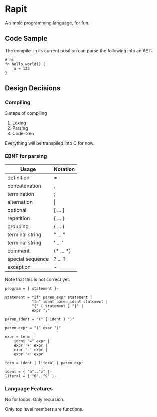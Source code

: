 # Rapit

A simple programming language, for fun.

## Code Sample

The compiler in its current position can parse the following into an AST:

```
# hi
fn hello_world() {
    a = 123
}
```

## Design Decisions

### Compiling
3 steps of compiling

1. Lexing
2. Parsing
3. Code-Gen

Everything will be transpiled into C for now.

### EBNF for parsing


| Usage | Notation |
| --- | --- |
definition |	=
concatenation | ,
termination | ;
alternation | \| |
optional | [ ... ] |
repetition | { ... } |
grouping | ( ... ) |
terminal string | " ... " |
terminal string	| ' ... ' |
comment | (* ... *) |
special sequence | ? ... ? |
exception | - |

Note that this is not correct yet.

```
program = { statement }-

statement = "if" paren_expr statement |
            "fn" ident paren_ident statement |
            "{" { statement } "}" |
            expr ";"

paren_ident = "(" { ident } ")"

paren_expr = "(" expr ")"

expr = term | 
    ident "=" expr | 
    expr '+' expr | 
    expr '-' expr | 
    expr '<' expr

term = ident | literal | paren_expr

ident = { "a".."z" }-
literal = { "0".."9" }-

```

### Language Features
No for loops. Only recursion.

Only top level members are functions.